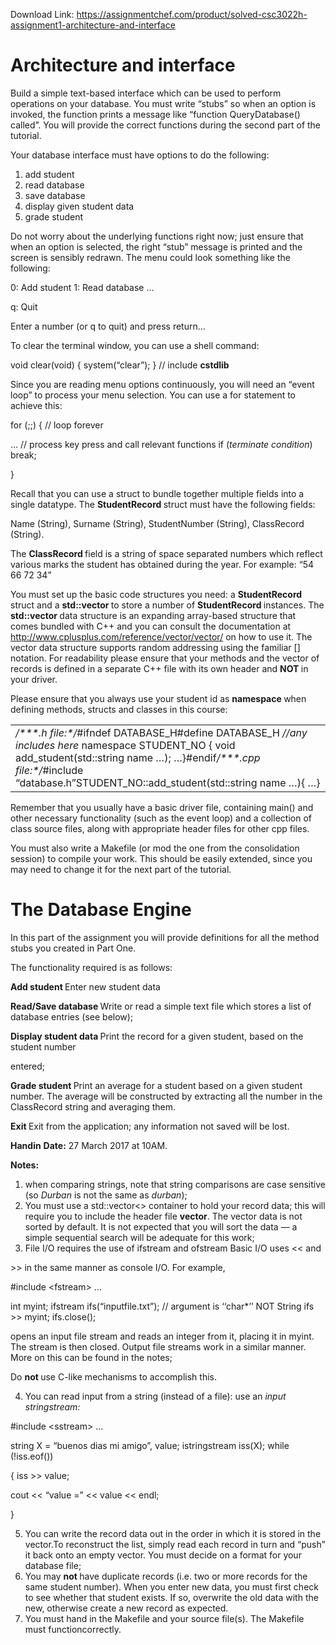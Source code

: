 Download Link: https://assignmentchef.com/product/solved-csc3022h-assignment1-architecture-and-interface
<br>
<h1>Architecture and interface</h1>

Build a simple text-based interface which can be used to perform operations on your database. You must write “stubs” so when an option is invoked, the function prints a message like “function QueryDatabase() called”. You will provide the correct functions during the second part of the tutorial.

Your database interface must have options to do the following:

<ol>

 <li>add student</li>

 <li>read database</li>

 <li>save database</li>

 <li>display given student data</li>

 <li>grade student</li>

</ol>

Do not worry about the underlying functions right now; just ensure that when an option is selected, the right “stub” message is printed and the screen is sensibly redrawn. The menu could look something like the following:

0: Add student 1: Read database …

q: Quit

Enter a number (or q to quit) and press return…

To clear the terminal window, you can use a shell command:

void clear(void) { system(“clear”); } // include <strong>cstdlib</strong>

Since you are reading menu options continuously, you will need an “event loop” to process your menu selection. You can use a for statement to achieve this:

for (;;) { // loop forever

… // process key press and call relevant functions if (<em>terminate condition</em>) break;

}

Recall that you can use a struct to bundle together multiple fields into a single datatype. The <strong>StudentRecord </strong>struct must have the following fields:

Name (String), Surname (String), StudentNumber (String), ClassRecord (String).

The <strong>ClassRecord </strong>field is a string of space separated numbers which reflect various marks the student has obtained during the year. For example: “54 66 72 34”

You must set up the basic code structures you need: a <strong>StudentRecord </strong>struct and a <strong>std::vector </strong>to store a number of <strong>StudentRecord </strong>instances. The <strong>std::vector </strong>data structure is an expanding array-based structure that comes bundled with C++ and you can consult the documentation at <a href="http://www.cplusplus.com/reference/vector/vector/">http://www.cplusplus.com/reference/vector/vector/ </a>on how to use it. The vector data structure supports random addressing using the familiar [] notation. For readability please ensure that your methods and the vector of records is defined in a separate C++ file with its own header and <strong>NOT </strong>in your driver.

Please ensure that you always use your student id as <strong>namespace </strong>when defining methods, structs and classes in this course:

<table width="567">

 <tbody>

  <tr>

   <td width="567"><em>/**</em><em>*.h file:</em><em>*/</em>#ifndef DATABASE_H#define DATABASE_H <em>//any includes here </em>namespace STUDENT_NO { void add_student(std::string name …); …}#endif<em>/**</em><em>*.cpp file:</em><em>*/</em>#include “database.h”STUDENT_NO::add_student(std::string name …){ …}</td>

  </tr>

 </tbody>

</table>

Remember that you usually have a basic driver file, containing main() and other necessary functionality (such as the event loop) and a collection of class source files, along with appropriate header files for other cpp files.

You must also write a Makefile (or mod the one from the consolidation session) to compile your work. This should be easily extended, since you may need to change it for the next part of the tutorial.

<h1>The Database Engine</h1>

In this part of the assignment you will provide definitions for all the method stubs you created in Part One.

The functionality required is as follows:

<strong>Add student </strong>Enter new student data

<strong>Read/Save database </strong>Write or read a simple text file which stores a list of database entries (see below);

<strong>Display student data </strong>Print the record for a given student, based on the student number

entered;

<strong>Grade student </strong>Print an average for a student based on a given student number. The average will be constructed by extracting all the number in the ClassRecord string and averaging them.

<strong>Exit </strong>Exit from the application; any information not saved will be lost.

<strong>Handin</strong> <strong>Date:</strong> 27 March 2017 at 10AM.

<strong>Notes:</strong>

<ol>

 <li>when comparing strings, note that string comparisons are case sensitive (so <em>Durban </em>is not the same as <em>durban</em>);</li>

 <li>You must use a std::vector&lt;&gt; container to hold your record data; this will require you to include the header file <strong>vector</strong>. The vector data is not sorted by default. It is not expected that you will sort the data — a simple sequential search will be adequate for this work;</li>

 <li>File I/O requires the use of ifstream and ofstream Basic I/O uses &lt;&lt; and</li>

</ol>

&gt;&gt; in the same manner as console I/O. For example,

#include &lt;fstream&gt; …

int myint; ifstream ifs(“inputfile.txt”); // argument is ‘‘char*’’ NOT String ifs &gt;&gt; myint; ifs.close();

opens an input file stream and reads an integer from it, placing it in myint. The stream is then closed. Output file streams work in a similar manner. More on this can be found in the notes;

Do <strong>not </strong>use C-like mechanisms to accomplish this.

<ol start="4">

 <li>You can read input from a string (instead of a file): use an <em>input stringstream:</em></li>

</ol>

#include &lt;sstream&gt; …

string X = “buenos dias mi amigo”, value; istringstream iss(X); while (!iss.eof())

{ iss &gt;&gt; value;

cout &lt;&lt; “value =” &lt;&lt; value &lt;&lt; endl;

}

<ol start="5">

 <li>You can write the record data out in the order in which it is stored in the vector.To reconstruct the list, simply read each record in turn and “push” it back onto an empty vector. You must decide on a format for your database file;</li>

 <li>You may <strong>not </strong>have duplicate records (i.e. two or more records for the same student number). When you enter new data, you must first check to see whether that student exists. If so, overwrite the old data with the new, otherwise create a new record as expected.</li>

 <li>You must hand in the Makefile and your source file(s). The Makefile must functioncorrectly.</li>

</ol>